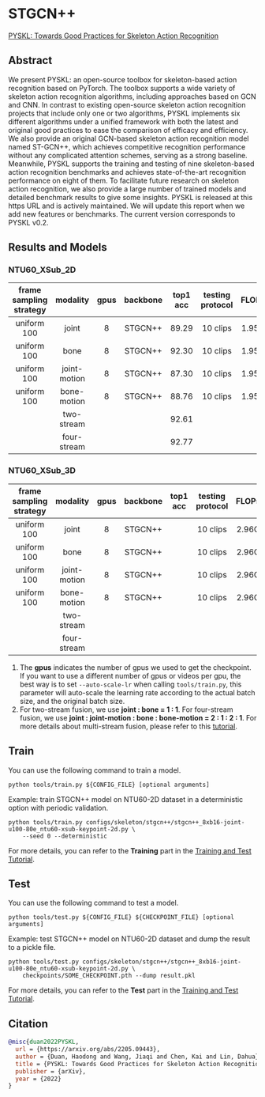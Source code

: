 # STGCN++

[PYSKL: Towards Good Practices for Skeleton Action Recognition](https://arxiv.org/abs/2205.09443)

<!-- [ALGORITHM] -->

## Abstract

<!-- [ABSTRACT] -->

We present PYSKL: an open-source toolbox for skeleton-based action recognition based on PyTorch. The toolbox supports a wide variety of skeleton action recognition algorithms, including approaches based on GCN and CNN. In contrast to existing open-source skeleton action recognition projects that include only one or two algorithms, PYSKL implements six different algorithms under a unified framework with both the latest and original good practices to ease the comparison of efficacy and efficiency. We also provide an original GCN-based skeleton action recognition model named ST-GCN++, which achieves competitive recognition performance without any complicated attention schemes, serving as a strong baseline. Meanwhile, PYSKL supports the training and testing of nine skeleton-based action recognition benchmarks and achieves state-of-the-art recognition performance on eight of them. To facilitate future research on skeleton action recognition, we also provide a large number of trained models and detailed benchmark results to give some insights. PYSKL is released at this https URL and is actively maintained. We will update this report when we add new features or benchmarks. The current version corresponds to PYSKL v0.2.


## Results and Models

### NTU60_XSub_2D

| frame sampling strategy |   modality   | gpus | backbone | top1 acc | testing protocol | FLOPs | params |                  config                   |                  ckpt                   |                  log                   |
| :---------------------: | :----------: | :--: | :------: | :------: | :--------------: | :---: | :----: | :---------------------------------------: | :-------------------------------------: | :------------------------------------: |
|       uniform 100       |    joint     |  8   |  STGCN++   |  89.29   |     10 clips     | 1.95G |  1.39M  | [config](/configs/skeleton/stgcn++/stgcn++_8xb16-joint-u100-80e_ntu60-xsub-keypoint-2d.py) | [ckpt](https://download.openmmlab.com/mmaction/v1.0/skeleton/stgcn++/stgcn++_8xb16-joint-u100-80e_ntu60-xsub-keypoint-2d/stgcn++_8xb16-joint-u100-80e_ntu60-xsub-keypoint-2d_20221228-86e1e77a.pth) | [log](https://download.openmmlab.com/mmaction/v1.0/skeleton/stgcn++/stgcn++_8xb16-joint-u100-80e_ntu60-xsub-keypoint-2d/stgcn++_8xb16-joint-u100-80e_ntu60-xsub-keypoint-2d.log) |
|       uniform 100       |     bone     |  8   |  STGCN++   |  92.30   |     10 clips     | 1.95G |  1.39M  | [config](/configs/skeleton/stgcn++/stgcn++_8xb16-bone-u100-80e_ntu60-xsub-keypoint-2d.py) | [ckpt](https://download.openmmlab.com/mmaction/v1.0/skeleton/stgcn++/stgcn++_8xb16-bone-u100-80e_ntu60-xsub-keypoint-2d/stgcn++_8xb16-bone-u100-80e_ntu60-xsub-keypoint-2d_20221228-cd11a691.pth) | [log](https://download.openmmlab.com/mmaction/v1.0/skeleton/stgcn++/stgcn++_8xb16-bone-u100-80e_ntu60-xsub-keypoint-2d/stgcn++_8xb16-bone-u100-80e_ntu60-xsub-keypoint-2d.log) |
|       uniform 100       | joint-motion |  8   |  STGCN++   |  87.30   |     10 clips     | 1.95G |  1.39M  | [config](/configs/skeleton/stgcn++/stgcn++_8xb16-joint-motion-u100-80e_ntu60-xsub-keypoint-2d.py) | [ckpt](https://download.openmmlab.com/mmaction/v1.0/skeleton/stgcn++/stgcn++_8xb16-joint-motion-u100-80e_ntu60-xsub-keypoint-2d/stgcn++_8xb16-joint-motion-u100-80e_ntu60-xsub-keypoint-2d_20221228-19a34aba.pth) | [log](https://download.openmmlab.com/mmaction/v1.0/skeleton/stgcn++/stgcn++_8xb16-joint-motion-u100-80e_ntu60-xsub-keypoint-2d/stgcn++_8xb16-joint-motion-u100-80e_ntu60-xsub-keypoint-2d.log) |
|       uniform 100       | bone-motion  |  8   |  STGCN++   |  88.76   |     10 clips     | 1.95G |  1.39M  | [config](/configs/skeleton/stgcn++/stgcn++_8xb16-bone-motion-u100-80e_ntu60-xsub-keypoint-2d.py) | [ckpt](https://download.openmmlab.com/mmaction/v1.0/skeleton/stgcn++/stgcn++_8xb16-bone-motion-u100-80e_ntu60-xsub-keypoint-2d/stgcn++_8xb16-bone-motion-u100-80e_ntu60-xsub-keypoint-2d_20221228-c02a0749.pth) | [log](https://download.openmmlab.com/mmaction/v1.0/skeleton/stgcn++/stgcn++_8xb16-bone-motion-u100-80e_ntu60-xsub-keypoint-2d/stgcn++_8xb16-bone-motion-u100-80e_ntu60-xsub-keypoint-2d.log) |
|                         |  two-stream  |      |          |  92.61   |                  |       |        |                                           |                                         |                                        |
|                         | four-stream  |      |          |  92.77   |                  |       |        |                                           |                                         |                                        |

### NTU60_XSub_3D

| frame sampling strategy |   modality   | gpus | backbone | top1 acc | testing protocol | FLOPs | params |                  config                   |                  ckpt                   |                  log                   |
| :---------------------: | :----------: | :--: | :------: | :------: | :--------------: | :---: | :----: | :---------------------------------------: | :-------------------------------------: | :------------------------------------: |
|       uniform 100       |    joint     |  8   |  STGCN++   |     |     10 clips     | 2.96G |  1.4M  | [config](/configs/skeleton/stgcn++/stgcn++_8xb16-joint-u100-80e_ntu60-xsub-keypoint-3d.py) | [ckpt](https://download.openmmlab.com/mmaction/v1.0/skeleton/stgcn++/stgcn++_8xb16-joint-u100-80e_ntu60-xsub-keypoint-3d/stgcn++_8xb16-joint-u100-80e_ntu60-xsub-keypoint-3d_20221129-850308e1.pth) | [log](https://download.openmmlab.com/mmaction/v1.0/skeleton/stgcn++/stgcn++_8xb16-joint-u100-80e_ntu60-xsub-keypoint-3d/stgcn++_8xb16-joint-u100-80e_ntu60-xsub-keypoint-3d.log) |
|       uniform 100       |     bone     |  8   |  STGCN++   |     |     10 clips     | 2.96G |  1.4M  | [config](/configs/skeleton/stgcn++/stgcn++_8xb16-bone-u100-80e_ntu60-xsub-keypoint-3d.py) | [ckpt](https://download.openmmlab.com/mmaction/v1.0/skeleton/stgcn++/stgcn++_8xb16-bone-u100-80e_ntu60-xsub-keypoint-3d/stgcn++_8xb16-bone-u100-80e_ntu60-xsub-keypoint-3d_20221129-9c8d2970.pth) | [log](https://download.openmmlab.com/mmaction/v1.0/skeleton/stgcn++/stgcn++_8xb16-bone-u100-80e_ntu60-xsub-keypoint-3d/stgcn++_8xb16-bone-u100-80e_ntu60-xsub-keypoint-3d.log) |
|       uniform 100       | joint-motion |  8   |  STGCN++   |     |     10 clips     | 2.96G |  1.4M  | [config](/configs/skeleton/stgcn++/stgcn++_8xb16-joint-motion-u100-80e_ntu60-xsub-keypoint-3d.py) | [ckpt](https://download.openmmlab.com/mmaction/v1.0/skeleton/stgcn++/stgcn++_8xb16-joint-motion-u100-80e_ntu60-xsub-keypoint-3d/stgcn++_8xb16-joint-motion-u100-80e_ntu60-xsub-keypoint-3d_20221129-927648ea.pth) | [log](https://download.openmmlab.com/mmaction/v1.0/skeleton/stgcn++/stgcn++_8xb16-joint-motion-u100-80e_ntu60-xsub-keypoint-3d/stgcn++_8xb16-joint-motion-u100-80e_ntu60-xsub-keypoint-3d.log) |
|       uniform 100       | bone-motion  |  8   |  STGCN++   |     |     10 clips     | 2.96G |  1.4M  | [config](/configs/skeleton/stgcn++/stgcn++_8xb16-bone-motion-u100-80e_ntu60-xsub-keypoint-3d.py) | [ckpt](https://download.openmmlab.com/mmaction/v1.0/skeleton/stgcn++/stgcn++_8xb16-bone-motion-u100-80e_ntu60-xsub-keypoint-3d/stgcn++_8xb16-bone-motion-u100-80e_ntu60-xsub-keypoint-3d_20221129-593162ca.pth) | [log](https://download.openmmlab.com/mmaction/v1.0/skeleton/stgcn++/stgcn++_8xb16-bone-motion-u100-80e_ntu60-xsub-keypoint-3d/stgcn++_8xb16-bone-motion-u100-80e_ntu60-xsub-keypoint-3d.log) |
|                         |  two-stream  |      |          |     |                  |       |        |                                           |                                         |                                        |
|                         | four-stream  |      |          |     |                  |       |        |                                           |                                         |                                        |

1. The **gpus** indicates the number of gpus we used to get the checkpoint. If you want to use a different number of gpus or videos per gpu, the best way is to set `--auto-scale-lr` when calling `tools/train.py`, this parameter will auto-scale the learning rate according to the actual batch size, and the original batch size.
2. For two-stream fusion, we use **joint : bone = 1 : 1**. For four-stream fusion, we use **joint : joint-motion : bone : bone-motion = 2 : 1 : 2 : 1**. For more details about multi-stream fusion, please refer to this [tutorial](/docs/en/user_guides/useful_tools.md#multi-stream-fusion).

## Train

You can use the following command to train a model.

```shell
python tools/train.py ${CONFIG_FILE} [optional arguments]
```

Example: train STGCN++ model on NTU60-2D dataset in a deterministic option with periodic validation.

```shell
python tools/train.py configs/skeleton/stgcn++/stgcn++_8xb16-joint-u100-80e_ntu60-xsub-keypoint-2d.py \
    --seed 0 --deterministic
```

For more details, you can refer to the **Training** part in the [Training and Test Tutorial](/docs/en/user_guides/4_train_test.md).

## Test

You can use the following command to test a model.

```shell
python tools/test.py ${CONFIG_FILE} ${CHECKPOINT_FILE} [optional arguments]
```

Example: test STGCN++ model on NTU60-2D dataset and dump the result to a pickle file.

```shell
python tools/test.py configs/skeleton/stgcn++/stgcn++_8xb16-joint-u100-80e_ntu60-xsub-keypoint-2d.py \
    checkpoints/SOME_CHECKPOINT.pth --dump result.pkl
```

For more details, you can refer to the **Test** part in the [Training and Test Tutorial](/docs/en/user_guides/4_train_test.md).

## Citation

```BibTeX
@misc{duan2022PYSKL,
  url = {https://arxiv.org/abs/2205.09443},
  author = {Duan, Haodong and Wang, Jiaqi and Chen, Kai and Lin, Dahua},
  title = {PYSKL: Towards Good Practices for Skeleton Action Recognition},
  publisher = {arXiv},
  year = {2022}
}
```
